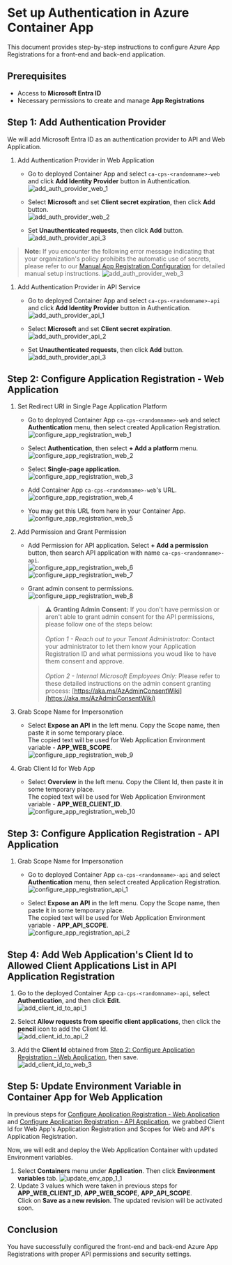 # Set up Authentication in Azure Container App

This document provides step-by-step instructions to configure Azure App Registrations for a front-end and back-end application.

## Prerequisites

- Access to **Microsoft Entra ID**
- Necessary permissions to create and manage **App Registrations**

## Step 1: Add Authentication Provider

We will add Microsoft Entra ID as an authentication provider to API and Web Application.

1. Add Authentication Provider in Web Application

   - Go to deployed Container App and select `ca-cps-<randomname>-web` and click **Add Identity Provider** button in Authentication.  
     ![add_auth_provider_web_1](./images/add_auth_provider_web_1.png)

   - Select **Microsoft** and set **Client secret expiration**, then click **Add** button.  
     ![add_auth_provider_web_2](./images/add_auth_provider_web_2.png)

    - Set **Unauthenticated requests**, then click **Add** button.  
     ![add_auth_provider_api_3](./images/add_auth_provider_web_4.png)

> **Note:** If you encounter the following error message indicating that your organization's policy prohibits the automatic use of secrets, please refer to our [Manual App Registration Configuration](./ManualAppRegistrationConfiguration.md) for detailed manual setup instructions.
>  ![add_auth_provider_web_3](./images/add_auth_provider_web_3.png)



1. Add Authentication Provider in API Service

   - Go to deployed Container App and select `ca-cps-<randomname>-api` and click **Add Identity Provider** button in Authentication.  
     ![add_auth_provider_api_1](./images/add_auth_provider_api_1.png)

   - Select **Microsoft** and set **Client secret expiration**.  
     ![add_auth_provider_api_2](./images/add_auth_provider_api_2.png)

   - Set **Unauthenticated requests**, then click **Add** button.  
     ![add_auth_provider_api_3](./images/add_auth_provider_api_3.png)

## Step 2: Configure Application Registration - Web Application

1. Set Redirect URI in Single Page Application Platform

   - Go to deployed Container App `ca-cps-<randomname>-web` and select **Authentication** menu, then select created Application Registration.  
     ![configure_app_registration_web_1](./images/configure_app_registration_web_1.png)

   - Select **Authentication**, then select **+ Add a platform** menu.  
     ![configure_app_registration_web_2](./images/configure_app_registration_web_2.png)

   - Select **Single-page application**.  
     ![configure_app_registration_web_3](./images/configure_app_registration_web_3.png)

   - Add Container App `ca-cps-<randomname>-web`'s URL.  
     ![configure_app_registration_web_4](./images/configure_app_registration_web_4.png)

   - You may get this URL from here in your Container App.  
     ![configure_app_registration_web_5](./images/configure_app_registration_web_5.png)

2. Add Permission and Grant Permission

   - Add Permission for API application. Select **+ Add a permission** button, then search API application with name `ca-cps-<randomname>-api`.  
     ![configure_app_registration_web_6](./images/configure_app_registration_web_6.png)  
     ![configure_app_registration_web_7](./images/configure_app_registration_web_7.png)

   - Grant admin consent to permissions.  
     ![configure_app_registration_web_8](./images/configure_app_registration_web_8.png)

     > ⚠️ **Granting Admin Consent:** If you don't have permission or aren't able to grant admin consent for the API permissions, please follow one of the steps below:<br/><br/>_Option 1 - Reach out to your Tenant Administrator:_ Contact your administrator to let them know your Application Registration ID and what permissions you woud like to have them consent and approve.<br/><br/>_Option 2 - Internal Microsoft Employees Only:_ Please refer to these detailed instructions on the admin consent granting process: [https://aka.ms/AzAdminConsentWiki](https://aka.ms/AzAdminConsentWiki)
     


3. Grab Scope Name for Impersonation

   - Select **Expose an API** in the left menu. Copy the Scope name, then paste it in some temporary place.  
     The copied text will be used for Web Application Environment variable - **APP_WEB_SCOPE**.  
     ![configure_app_registration_web_9](./images/configure_app_registration_web_9.png)

4. Grab Client Id for Web App

   - Select **Overview** in the left menu. Copy the Client Id, then paste it in some temporary place.  
     The copied text will be used for Web Application Environment variable - **APP_WEB_CLIENT_ID**.  
     ![configure_app_registration_web_10](./images/configure_app_registration_web_10.png)

## Step 3: Configure Application Registration - API Application

1. Grab Scope Name for Impersonation

   - Go to deployed Container App `ca-cps-<randomname>-api` and select **Authentication** menu, then select created Application Registration.  
     ![configure_app_registration_api_1](./images/configure_app_registration_api_1.png)

   - Select **Expose an API** in the left menu. Copy the Scope name, then paste it in some temporary place.  
     The copied text will be used for Web Application Environment variable - **APP_API_SCOPE**.  
     ![configure_app_registration_api_2](./images/configure_app_registration_api_2.png)

## Step 4: Add Web Application's Client Id to Allowed Client Applications List in API Application Registration

1. Go to the deployed Container App `ca-cps-<randomname>-api`, select **Authentication**, and then click **Edit**.  
   ![add_client_id_to_api_1](./images/add_client_id_to_api_1.png)

2. Select **Allow requests from specific client applications**, then click the **pencil** icon to add the Client Id.  
   ![add_client_id_to_api_2](./images/add_client_id_to_api_2.png)

3. Add the **Client Id** obtained from [Step 2: Configure Application Registration - Web Application](#step-2-configure-application-registration---web-application), then save.  
   ![add_client_id_to_web_3](./images/add_client_id_to_web_3.png)

## Step 5: Update Environment Variable in Container App for Web Application

In previous steps for [Configure Application Registration - Web Application](#step-2-configure-application-registration---web-application) and [Configure Application Registration - API Application](#step-3-configure-application-registration---api-application), we grabbed Client Id for Web App's Application Registration and Scopes for Web and API's Application Registration.

Now, we will edit and deploy the Web Application Container with updated Environment variables.

1. Select **Containers** menu under **Application**. Then click **Environment variables** tab.
![update_env_app_1_1](./images/update_env_app_1_1.png)
2. Update 3 values which were taken in previous steps for **APP_WEB_CLIENT_ID**, **APP_WEB_SCOPE**, **APP_API_SCOPE**.  
Click on **Save as a new revision**.
   The updated revision will be activated soon.

## Conclusion

You have successfully configured the front-end and back-end Azure App Registrations with proper API permissions and security settings.